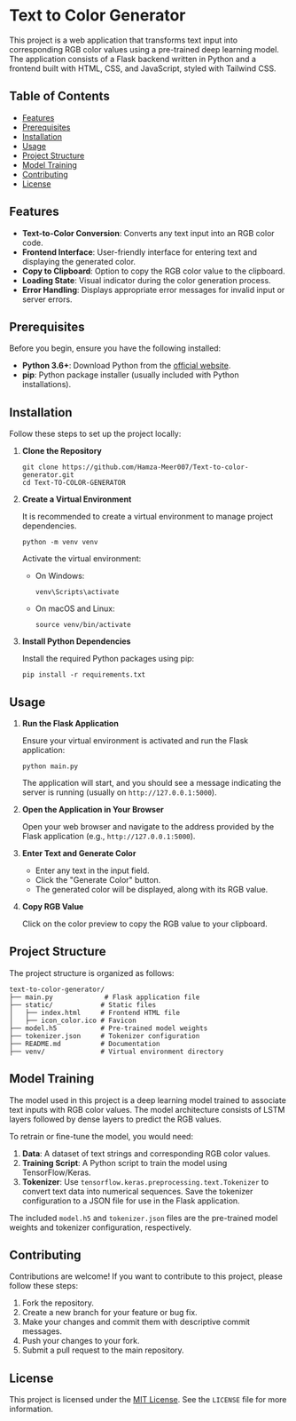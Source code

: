 # Text to Color Generator

This project is a web application that transforms text input into corresponding RGB color values using a pre-trained deep learning model. The application consists of a Flask backend written in Python and a frontend built with HTML, CSS, and JavaScript, styled with Tailwind CSS.

## Table of Contents

- [Features](#features)
- [Prerequisites](#prerequisites)
- [Installation](#installation)
- [Usage](#usage)
- [Project Structure](#project-structure)
- [Model Training](#model-training)
- [Contributing](#contributing)
- [License](#license)

## Features

- **Text-to-Color Conversion**: Converts any text input into an RGB color code.
- **Frontend Interface**: User-friendly interface for entering text and displaying the generated color.
- **Copy to Clipboard**: Option to copy the RGB color value to the clipboard.
- **Loading State**: Visual indicator during the color generation process.
- **Error Handling**: Displays appropriate error messages for invalid input or server errors.

## Prerequisites

Before you begin, ensure you have the following installed:

- **Python 3.6+**: Download Python from the [official website](https://www.python.org/downloads/).
- **pip**: Python package installer (usually included with Python installations).

## Installation

Follow these steps to set up the project locally:

1. **Clone the Repository**

   ```
   git clone https://github.com/Hamza-Meer007/Text-to-color-generator.git
   cd Text-TO-COLOR-GENERATOR
   ```
2. **Create a Virtual Environment**

   It is recommended to create a virtual environment to manage project dependencies.

   ```
   python -m venv venv
   ```

   Activate the virtual environment:

   - On Windows:

     ```
     venv\Scripts\activate
     ```
   - On macOS and Linux:

     ```
     source venv/bin/activate
     ```
3. **Install Python Dependencies**

   Install the required Python packages using pip:

   ```
   pip install -r requirements.txt
   ```

## Usage

1. **Run the Flask Application**

   Ensure your virtual environment is activated and run the Flask application:

   ```
   python main.py
   ```

   The application will start, and you should see a message indicating the server is running (usually on `http://127.0.0.1:5000`).
2. **Open the Application in Your Browser**

   Open your web browser and navigate to the address provided by the Flask application (e.g., `http://127.0.0.1:5000`).
3. **Enter Text and Generate Color**

   - Enter any text in the input field.
   - Click the "Generate Color" button.
   - The generated color will be displayed, along with its RGB value.
4. **Copy RGB Value**

   Click on the color preview to copy the RGB value to your clipboard.

## Project Structure

The project structure is organized as follows:

```
text-to-color-generator/
├── main.py             # Flask application file
├── static/            # Static files
│   ├── index.html     # Frontend HTML file
│   ├── icon_color.ico # Favicon
├── model.h5           # Pre-trained model weights
├── tokenizer.json     # Tokenizer configuration
├── README.md          # Documentation
├── venv/              # Virtual environment directory
```

## Model Training

The model used in this project is a deep learning model trained to associate text inputs with RGB color values. The model architecture consists of LSTM layers followed by dense layers to predict the RGB values.

To retrain or fine-tune the model, you would need:

1. **Data**: A dataset of text strings and corresponding RGB color values.
2. **Training Script**: A Python script to train the model using TensorFlow/Keras.
3. **Tokenizer**: Use `tensorflow.keras.preprocessing.text.Tokenizer` to convert text data into numerical sequences. Save the tokenizer configuration to a JSON file for use in the Flask application.

The included `model.h5` and `tokenizer.json` files are the pre-trained model weights and tokenizer configuration, respectively.

## Contributing

Contributions are welcome! If you want to contribute to this project, please follow these steps:

1. Fork the repository.
2. Create a new branch for your feature or bug fix.
3. Make your changes and commit them with descriptive commit messages.
4. Push your changes to your fork.
5. Submit a pull request to the main repository.

## License

This project is licensed under the [MIT License](LICENSE). See the `LICENSE` file for more information.
